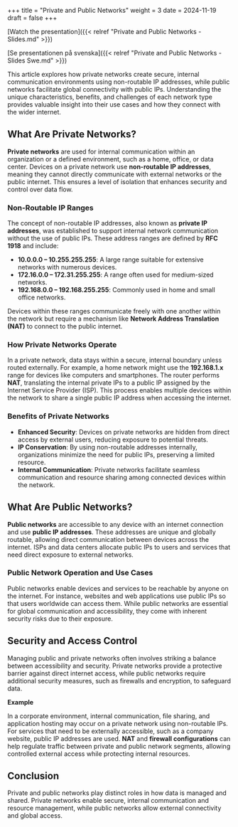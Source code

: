 +++
title = "Private and Public Networks"
weight = 3
date = 2024-11-19
draft = false
+++

[Watch the presentation]({{< relref "Private and Public Networks - Slides.md" >}})

[Se presentationen på svenska]({{< relref "Private and Public Networks - Slides Swe.md" >}})

<!-- # Private and Public Networks -->

This article explores how private networks create secure, internal communication environments using non-routable IP addresses, while public networks facilitate global connectivity with public IPs. Understanding the unique characteristics, benefits, and challenges of each network type provides valuable insight into their use cases and how they connect with the wider internet.

## What Are Private Networks?

**Private networks** are used for internal communication within an organization or a defined environment, such as a home, office, or data center. Devices on a private network use **non-routable IP addresses**, meaning they cannot directly communicate with external networks or the public internet. This ensures a level of isolation that enhances security and control over data flow.

### Non-Routable IP Ranges

The concept of non-routable IP addresses, also known as **private IP addresses**, was established to support internal network communication without the use of public IPs. These address ranges are defined by **RFC 1918** and include:

- **10.0.0.0 – 10.255.255.255**: A large range suitable for extensive networks with numerous devices.
- **172.16.0.0 – 172.31.255.255**: A range often used for medium-sized networks.
- **192.168.0.0 – 192.168.255.255**: Commonly used in home and small office networks.

Devices within these ranges communicate freely with one another within the network but require a mechanism like **Network Address Translation (NAT)** to connect to the public internet.

### How Private Networks Operate

In a private network, data stays within a secure, internal boundary unless routed externally. For example, a home network might use the **192.168.1.x** range for devices like computers and smartphones. The router performs **NAT**, translating the internal private IPs to a public IP assigned by the Internet Service Provider (ISP). This process enables multiple devices within the network to share a single public IP address when accessing the internet.

### Benefits of Private Networks

- **Enhanced Security**: Devices on private networks are hidden from direct access by external users, reducing exposure to potential threats.
- **IP Conservation**: By using non-routable addresses internally, organizations minimize the need for public IPs, preserving a limited resource.
- **Internal Communication**: Private networks facilitate seamless communication and resource sharing among connected devices within the network.

## What Are Public Networks?

**Public networks** are accessible to any device with an internet connection and use **public IP addresses**. These addresses are unique and globally routable, allowing direct communication between devices across the internet. ISPs and data centers allocate public IPs to users and services that need direct exposure to external networks.

### Public Network Operation and Use Cases

Public networks enable devices and services to be reachable by anyone on the internet. For instance, websites and web applications use public IPs so that users worldwide can access them. While public networks are essential for global communication and accessibility, they come with inherent security risks due to their exposure.

## Security and Access Control

Managing public and private networks often involves striking a balance between accessibility and security. Private networks provide a protective barrier against direct internet access, while public networks require additional security measures, such as firewalls and encryption, to safeguard data.

**Example**

In a corporate environment, internal communication, file sharing, and application hosting may occur on a private network using non-routable IPs. For services that need to be externally accessible, such as a company website, public IP addresses are used. **NAT** and **firewall configurations** can help regulate traffic between private and public network segments, allowing controlled external access while protecting internal resources.

## Conclusion

Private and public networks play distinct roles in how data is managed and shared. Private networks enable secure, internal communication and resource management, while public networks allow external connectivity and global access.